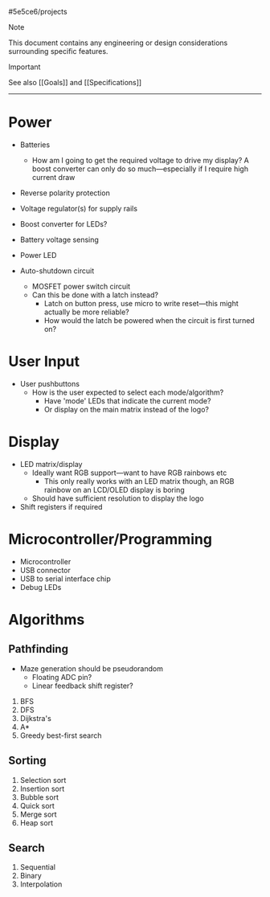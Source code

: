 #5e5ce6/projects 

> [!NOTE]  
> This document contains any engineering or design considerations surrounding specific features.

> [!IMPORTANT]  
> See also [[Goals]] and [[Specifications]]

---

# Power

- Batteries
	- How am I going to get the required voltage to drive my display? A boost converter can only do so much—especially if I require high current draw
  
- Reverse polarity protection
- Voltage regulator(s) for supply rails

- Boost converter for LEDs?

- Battery voltage sensing
- Power LED
- Auto-shutdown circuit
	- MOSFET power switch circuit
	- Can this be done with a latch instead?
		- Latch on button press, use micro to write reset—this might actually be more reliable?
		- How would the latch be powered when the circuit is first turned on?

# User Input

- User pushbuttons
	- How is the user expected to select each mode/algorithm?
		- Have 'mode' LEDs that indicate the current mode?
		- Or display on the main matrix instead of the logo?

# Display

- LED matrix/display
	- Ideally want RGB support—want to have RGB rainbows etc
		- This only really works with an LED matrix though, an RGB rainbow on an LCD/OLED display is boring
	- Should have sufficient resolution to display the logo
- Shift registers if required
 
# Microcontroller/Programming

- Microcontroller
- USB connector
- USB to serial interface chip
- Debug LEDs

# Algorithms

## Pathfinding

- Maze generation should be pseudorandom
	- Floating ADC pin?
	- Linear feedback shift register?

1. BFS
2. DFS
3. Dijkstra's
4. A*
5. Greedy best-first search

## Sorting

1. Selection sort
2. Insertion sort
3. Bubble sort
4. Quick sort
5. Merge sort
6. Heap sort

## Search

1. Sequential
2. Binary
3. Interpolation
